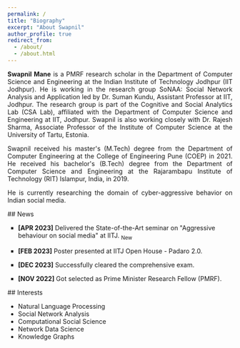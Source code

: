 ```yaml
---
permalink: /
title: "Biography"
excerpt: "About Swapnil"
author_profile: true
redirect_from: 
  - /about/
  - /about.html
---
```


<p align="justify"><strong>Swapnil Mane</strong> is a <a style="text-decoration: none;" href="https://cse.iitj.ac.in/index.php/people/phd-students" target="_blank">PMRF research scholar</a> in the Department of Computer Science and Engineering at the <a style="text-decoration: none;" href="https://www.iitj.ac.in/" target="_blank">Indian Institute of Technology Jodhpur (IIT Jodhpur)</a>. He is working in the research group SoNAA: Social Network Analysis and Application led by <a style="text-decoration: none;" href="https://sumankundu.info/" target="_blank">Dr. Suman Kundu</a>, Assistant Professor at IIT, Jodhpur. The research group is part of the Cognitive and Social Analytics Lab (<a style="text-decoration: none;" href="https://www.csa-iitj.group/" target="_blank">CSA Lab</a>), affiliated with the Department of Computer Science and Engineering at IIT, Jodhpur. Swapnil is also working closely with <a style="text-decoration: none;" href="https://rajeshsharma.cs.ut.ee/" target="_blank">Dr. Rajesh Sharma</a>, Associate Professor of the Institute of Computer Science at the University of Tartu, Estonia.</p>
<p align="justify">Swapnil received his master's (M.Tech) degree from the Department of Computer Engineering at the College of Engineering Pune (<a style="text-decoration: none;" href="http://www.coep.org.in/" target="_blank">COEP</a>) in 2021. He received his bachelor's (B.Tech) degree from the Department of Computer Science and Engineering at the Rajarambapu Institute of Technology (<a style="text-decoration: none;" href="https://www.ritindia.edu/" target="_blank">RIT</a>) Islampur, India, in 2019.</p>
<p align="justify">He is currently researching the domain of cyber-aggressive behavior on Indian social media.</p>


<div class="news-scroll" markdown="1">
## News
<ul style="list-style-type: square;">
<li>
<p><strong>[APR 2023]</strong> Delivered the State-of-the-Art seminar on "Aggressive behaviour on social media" at IITJ. <blink><sub>New</sub></blink></p>
</li>
<li>
<p><strong>[FEB 2023]</strong> Poster presented at IITJ Open House - Padaro 2.0. </p>
</li>
<li>
<p><strong>[DEC 2023]</strong> Successfully cleared the comprehensive exam.</p>
</li>
<li>
<p><strong>[NOV 2022]</strong> Got selected as Prime Minister Research Fellow (PMRF). </p>
</li>
</ul>
</div>



<div>
## Interests
<ul>
<li>Natural Language Processing</li>
<li>Social Network Analysis</li>
<li>Computational Social Science</li>
<li>Network Data Science</li>
<li>Knowledge Graphs</li>
</ul>
</div>
